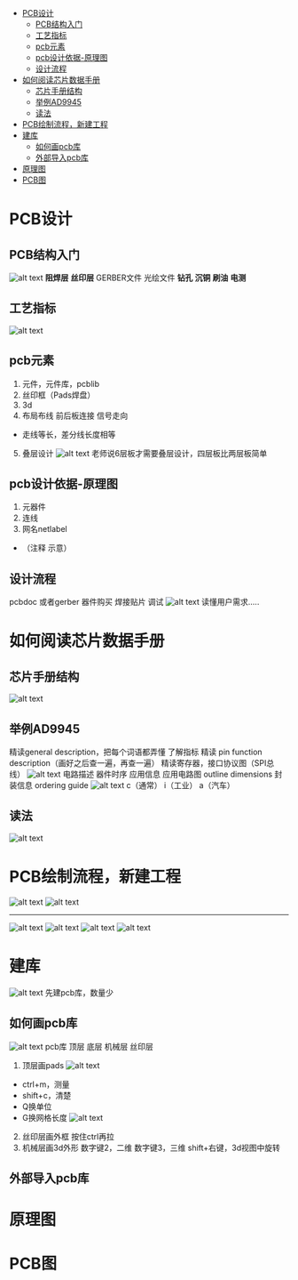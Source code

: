
<!-- @import "[TOC]" {cmd="toc" depthFrom=1 depthTo=6 orderedList=false} -->

<!-- code_chunk_output -->

- [PCB设计](#pcb设计)
  - [PCB结构入门](#pcb结构入门)
  - [工艺指标](#工艺指标)
  - [pcb元素](#pcb元素)
  - [pcb设计依据-原理图](#pcb设计依据-原理图)
  - [设计流程](#设计流程)
- [如何阅读芯片数据手册](#如何阅读芯片数据手册)
  - [芯片手册结构](#芯片手册结构)
  - [举例AD9945](#举例ad9945)
  - [读法](#读法)
- [PCB绘制流程，新建工程](#pcb绘制流程新建工程)
- [建库](#建库)
  - [如何画pcb库](#如何画pcb库)
  - [外部导入pcb库](#外部导入pcb库)
- [原理图](#原理图)
- [PCB图](#pcb图)

<!-- /code_chunk_output -->


# PCB设计
## PCB结构入门
![alt text](./image_ad/image.png)
**阻焊层** 
**丝印层**
 GERBER文件 光绘文件
**钻孔**
**沉铜**
**刷油**
**电测**
## 工艺指标
![alt text](./image_ad/image-1.png)
## pcb元素

1. 元件，元件库，pcblib
2. 丝印框（Pads焊盘）
3. 3d
4. 布局布线 前后板连接 信号走向
- 走线等长，差分线长度相等
5. 叠层设计
![alt text](./image_ad/image-2.png)
老师说6层板才需要叠层设计，四层板比两层板简单
## pcb设计依据-原理图
1. 元器件
2. 连线
3. 网名netlabel
- （注释 示意）
## 设计流程
pcbdoc 或者gerber 器件购买 焊接贴片 调试
![alt text](./image_ad/image-3.png)
读懂用户需求.....

# 如何阅读芯片数据手册
## 芯片手册结构
![alt text](./image_ad/image-4.png)

## 举例AD9945
精读general description，把每个词语都弄懂
了解指标
精读 pin function description（画好之后查一遍，再查一遍）
精读寄存器，接口协议图（SPI总线）
![alt text](./image_ad/image-5.png)
电路描述
器件时序
应用信息 应用电路图
outline dimensions 封装信息
ordering guide 
![alt text](./image_ad/image-6.png)
c（通常） i（工业） a（汽车）

## 读法
![alt text](./image_ad/image-7.png)

# PCB绘制流程，新建工程
![alt text](./image_ad/image-8.png)
![alt text](./image_ad/image-9.png)

---
![alt text](./image_ad/image-10.png)
![alt text](./image_ad/image-11.png)
![alt text](./image_ad/image-12.png)
![alt text](./image_ad/image-13.png)
# 建库
![alt text](image.png)
先建pcb库，数量少
## 如何画pcb库
![alt text](image-1.png)
pcb库 顶层 底层 机械层 丝印层
1. 顶层画pads
![alt text](image-2.png)
- ctrl+m，测量
- shift+c，清楚
- Q换单位
- G换网格长度
![alt text](image-3.png)
2. 丝印层画外框
按住ctrl再拉
3. 机械层画3d外形
数字键2，二维
数字键3，三维
shift+右键，3d视图中旋转
## 外部导入pcb库



# 原理图
# PCB图
